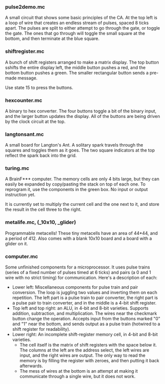 ### pulse2demo.mc
A small circuit that shows some basic principles of the CA. At the top left is a loop of wire that creates an endless stream of pulses, spaced 8 ticks apart. The pulses are split to either attempt to go through the gate, or toggle the gate. The ones that go through will toggle the small square at the bottom, and then terminate at the blue square.
### shiftregister.mc
A bunch of shift registers arranged to make a matrix display. The top button sshifts the entire display left, the middle button pushes a red, and the bottom button pushes a green. The smaller rectangular button sends a pre-made message.

Use state 15 to press the buttons.
### hexcounter.mc
A binary to hex converter. The four buttons toggle a bit of the binary input, and the larger button updates the display. All of the buttons are being driven by the clock circuit at the top.
### langtonsant.mc
A small board for Langton's Ant. A solitary spark travels through the squares and toggles them as it goes. The two square indicators at the top reflect the spark back into the grid.
### turing.mc
A BrainF\*\*\* computer. The memory cells are only 4 bits large, but they can easily be expanded by copy/pasting the stack on top of each one. To reprogram it, use the components in the green box. No input or output instruction yet.

It is currently set to multiply the current cell and the one next to it, and store the result in the cell three to the right.
### metalife.mc, (_10x10, _glider)
Programmable metacells! These tiny metacells have an area of 44*44, and a period of 412. Also comes with a blank 10x10 board and a board with a glider on it.

### computer.mc
Some unfinished components for a microprocessor. It uses pulse trains (series of a fixed number of pulses timed at 6 ticks) and pairs (a 0 and 1 wire with no strict timing) for communication. Here's a description of each:
- Lower left: Miscellaneous components for pulse train and pair conversion. The loop is juggling two values and inverting them on each repetition. The left part is a pulse train to pair converter, the right part is a pulse pair to train converter, and in the middle is a 4-bit shift register.
- Top left and top right: an ALU, in 4-bit and 8-bit varieties. Supports addition, subtraction, and multiplication. The wires near the checkmark button change the operation. Accepts input from the buttons marked "0" and "1" near the bottom, and sends output as a pulse train (hotwired to a shift register for readability).
- Lower right: An incomplete shift-register memory cell, in 4-bit and 8-bit varieties.
    - The cell itself is the matrix of shift registers with the space below it. The columns at the left are the address select, the left wires are input, and the right wires are output. The only way to read the memory is by filling the register with zeroes, and then putting it back afterwards.
	- The mess of wires at the bottom is an attempt at making it communicate through a single wire, but it does not work.